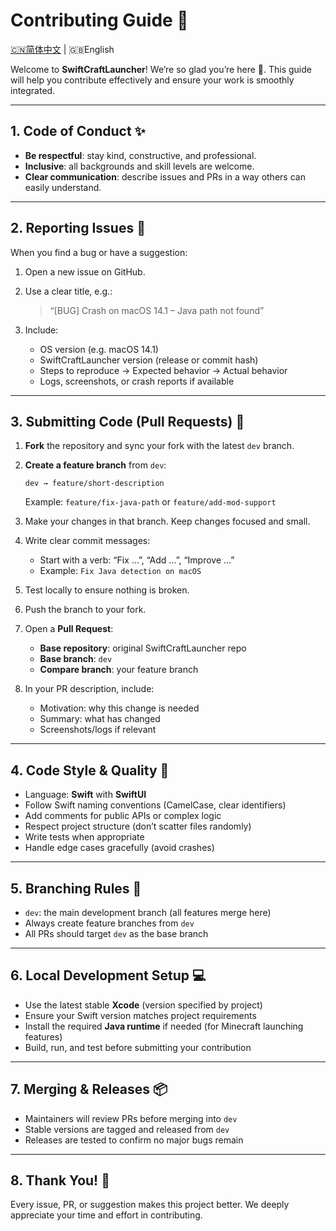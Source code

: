 # Contributing Guide 📘
  [🇨🇳简体中文](../CONTRIBUTING.md) | 🇬🇧English

Welcome to **SwiftCraftLauncher**! We’re so glad you’re here 🙌. This guide will help you contribute effectively and ensure your work is smoothly integrated.

---

## 1. Code of Conduct ✨

* **Be respectful**: stay kind, constructive, and professional.
* **Inclusive**: all backgrounds and skill levels are welcome.
* **Clear communication**: describe issues and PRs in a way others can easily understand.

---

## 2. Reporting Issues 🐞

When you find a bug or have a suggestion:

1. Open a new issue on GitHub.
2. Use a clear title, e.g.:

   > “\[BUG] Crash on macOS 14.1 – Java path not found”
3. Include:

   * OS version (e.g. macOS 14.1)
   * SwiftCraftLauncher version (release or commit hash)
   * Steps to reproduce → Expected behavior → Actual behavior
   * Logs, screenshots, or crash reports if available

---

## 3. Submitting Code (Pull Requests) 🚀

1. **Fork** the repository and sync your fork with the latest `dev` branch.
2. **Create a feature branch** from `dev`:

   ```
   dev → feature/short-description
   ```

   Example: `feature/fix-java-path` or `feature/add-mod-support`
3. Make your changes in that branch. Keep changes focused and small.
4. Write clear commit messages:

   * Start with a verb: “Fix …”, “Add …”, “Improve …”
   * Example: `Fix Java detection on macOS`
5. Test locally to ensure nothing is broken.
6. Push the branch to your fork.
7. Open a **Pull Request**:

   * **Base repository**: original SwiftCraftLauncher repo
   * **Base branch**: `dev`
   * **Compare branch**: your feature branch
8. In your PR description, include:

   * Motivation: why this change is needed
   * Summary: what has changed
   * Screenshots/logs if relevant

---

## 4. Code Style & Quality 🌱

* Language: **Swift** with **SwiftUI**
* Follow Swift naming conventions (CamelCase, clear identifiers)
* Add comments for public APIs or complex logic
* Respect project structure (don’t scatter files randomly)
* Write tests when appropriate
* Handle edge cases gracefully (avoid crashes)

---

## 5. Branching Rules 🌲

* `dev`: the main development branch (all features merge here)
* Always create feature branches from `dev`
* All PRs should target `dev` as the base branch

---

## 6. Local Development Setup 💻

* Use the latest stable **Xcode** (version specified by project)
* Ensure your Swift version matches project requirements
* Install the required **Java runtime** if needed (for Minecraft launching features)
* Build, run, and test before submitting your contribution

---

## 7. Merging & Releases 📦

* Maintainers will review PRs before merging into `dev`
* Stable versions are tagged and released from `dev`
* Releases are tested to confirm no major bugs remain

---

## 8. Thank You! 💖

Every issue, PR, or suggestion makes this project better.
We deeply appreciate your time and effort in contributing.
